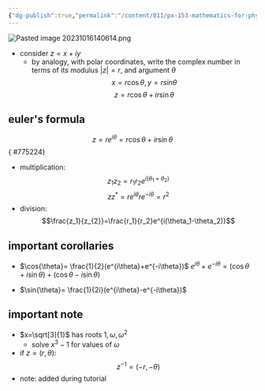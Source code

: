 ```yaml
---
{"dg-publish":true,"permalink":"/content/011/px-153-mathematics-for-physicists/term-1/px-153-b-complex-numbers/px-153-b2-polar-representation/","noteIcon":"1","created":"2024-11-25T10:50:32.000+00:00","updated":"2024-11-26T19:36:30.290+00:00"}
---
```


![Pasted image 20231016140614.png](/img/user/pics/Pasted%20image%2020231016140614.png)
- consider $z=x+iy$
	- by analogy, with polar coordinates, write the complex number in terms of its modulus $|z|=r$, and argument $\theta$ 
	$$x=r\cos{\theta}, y=rsin\theta$$
	$$z=r\cos{\theta}+ir\sin{\theta}$$
## euler's formula
$$z = re^{i\theta}=r\cos{\theta}+ir\sin{\theta}$$
{ #775224}

- multiplication:
$$z_1z_2=r_1r_2e^{i(\theta_1+\theta_2)}$$
$$zz^*=re^{i\theta}re^{-i\theta}=r^2$$
- division:
$$\frac{z_1}{z_{2}}=\frac{r_1}{r_2}e^{i(\theta_1-\theta_2)}$$
## important corollaries
- $\cos{\theta}= \frac{1}{2}(e^{i\theta}+e^{-i\theta})$
		$e^{i\theta}+e^{-i\theta}=(\cos{\theta}+i\sin{\theta})+(\cos{\theta}-i\sin{\theta})$

- $\sin{\theta}= \frac{1}{2i}(e^{i\theta}-e^{-i\theta})$
## important note
- $x=\sqrt[3]{1}$ has roots $1, \omega, \omega^2$
	- solve $x^3-1$ for values of $\omega$
- if $z=(r,\theta)$: 
$$z^{-1}=(-r,-\theta)$$
- note: added during tutorial